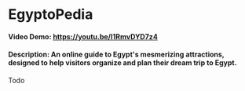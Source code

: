 # EgyptoPedia
#### Video Demo:  https://youtu.be/I1RmvDYD7z4
#### Description: An online guide to Egypt's mesmerizing attractions, designed to help visitors organize and plan their dream trip to Egypt.

Todo
